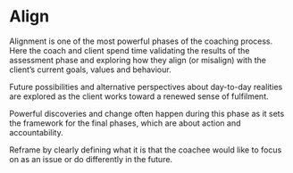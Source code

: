 # Align

Alignment is one of the most powerful phases of the coaching process. Here the coach and client spend time validating the results of the assessment phase and exploring how they align (or misalign) with the client’s current goals, values and behaviour.&#x20;

Future possibilities and alternative perspectives about day-to-day realities are explored as the client works toward a renewed sense of fulfilment.&#x20;

Powerful discoveries and change often happen during this phase as it sets the framework for the final phases, which are about action and accountability.

Reframe by clearly defining what it is that the coachee would like to focus on as an issue or do differently in the future.&#x20;
